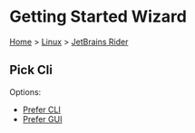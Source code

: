 # Getting Started Wizard

[Home](/docs/wiz/readme.md) > [Linux](Linux.md) > [JetBrains Rider](Linux_Rider.md)

## Pick Cli

Options:
 * [Prefer CLI](Linux_Rider_Cli.md)
 * [Prefer GUI](Linux_Rider_Gui.md)
